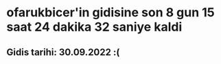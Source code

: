 # ofarukbicer'in gidisine son 8 gun 15 saat 24 dakika 32 saniye kaldi

## Gidis tarihi: 30.09.2022 :(